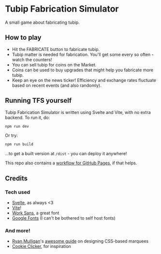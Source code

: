 # Tubip Fabrication Simulator

A small game about fabricating tubip.

## How to play
- Hit the FABRICATE button to fabricate tubip.
- Tubip matter is needed for fabrication. You'll get some every so often - watch the counters!
- You can sell tubip for coins on the Market.
- Coins can be used to buy upgrades that might help you fabricate more tubip.
- Keep an eye on the news ticker! Efficiency and exchange rates fluctuate based on recent events (and also randomly).

## Running TFS yourself
Tubip Fabrication Simulator is written using Svelte and Vite, with no extra backend. To run it, do:

```bash
npm run dev
```

Or try:

```bash
npm run build
```

...to get a built version at `/dist` - you can deploy it anywhere!

This repo also contains a [workflow for GitHub Pages](./.github/workflows/publish.yaml), if that helps.

## Credits

### Tech used
- [Svelte](https://svelte.dev/), as always <3
- [Vite](https://vite.dev/)!
- [Work Sans](https://github.com/weiweihuanghuang/Work-Sans), a great font
- [Google Fonts](https://fonts.google.com/) (I can't be bothered to self host fonts)

### And more!
- [Ryan Mulligan](https://ryanmulligan.dev/)'s [awesome guide](https://ryanmulligan.dev/blog/css-marquee/) on designing CSS-based marquees
- [Cookie Clicker](https://orteil.dashnet.org/cookieclicker/), for inspiration